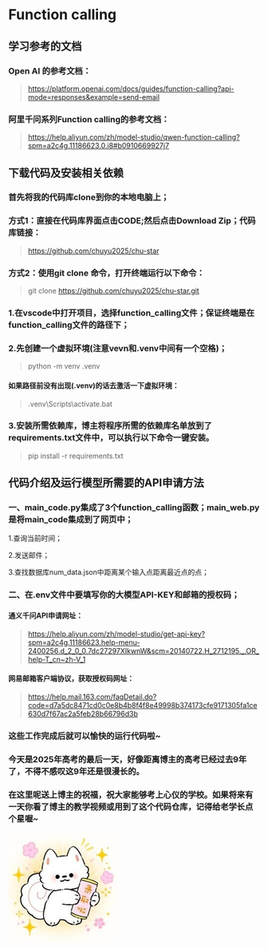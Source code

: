 # Function calling 

## 学习参考的文档  

### Open AI 的参考文档：
>https://platform.openai.com/docs/guides/function-calling?api-mode=responses&example=send-email

### 阿里千问系列Function calling的参考文档：
>https://help.aliyun.com/zh/model-studio/qwen-function-calling?spm=a2c4g.11186623.0.i8#b0910669927j7

## 下载代码及安装相关依赖  
### 首先将我的代码库clone到你的本地电脑上；
### 方式1：直接在代码库界面点击CODE;然后点击Download Zip；代码库链接：
>https://github.com/chuyu2025/chu-star

### 方式2：使用git clone 命令，打开终端运行以下命令：
>git clone https://github.com/chuyu2025/chu-star.git

### 1.在vscode中打开项目，选择function_calling文件；保证终端是在function_calling文件的路径下；

### 2.先创建一个虚拟环境(注意vevn和.venv中间有一个空格)；
>python -m venv .venv

#### 如果路径前没有出现(.venv)的话去激活一下虚拟环境：
>.venv\Scripts\activate.bat

### 3.安装所需依赖库，博主将程序所需的依赖库名单放到了requirements.txt文件中，可以执行以下命令一键安装。
>pip install -r requirements.txt  

## 代码介绍及运行模型所需要的API申请方法

### 一、main_code.py集成了3个function_calling函数；main_web.py是将main_code集成到了网页中；
1.查询当前时间；  

2.发送邮件；  

3.查找数据库num_data.json中距离某个输入点距离最近点的点；

### 二、在.env文件中要填写你的大模型API-KEY和邮箱的授权码；
#### 通义千问API申请网址：
>https://help.aliyun.com/zh/model-studio/get-api-key?spm=a2c4g.11186623.help-menu-2400256.d_2_0_0.7dc27297XIkwnW&scm=20140722.H_2712195._.OR_help-T_cn~zh-V_1

#### 网易邮箱客户端协议，获取授权码网址：
>https://help.mail.163.com/faqDetail.do?code=d7a5dc8471cd0c0e8b4b8f4f8e49998b374173cfe9171305fa1ce630d7f67ac2a5feb28b66796d3b

### 这些工作完成后就可以愉快的运行代码啦~  

### 今天是2025年高考的最后一天，好像距离博主的高考已经过去9年了，不得不感叹这9年还是很漫长的。
### 在这里呢送上博主的祝福，祝大家能够考上心仪的学校。如果将来有一天你看了博主的教学视频或用到了这个代码仓库，记得给老学长点个星喔~  

![alt text](46A14329.jpg)


